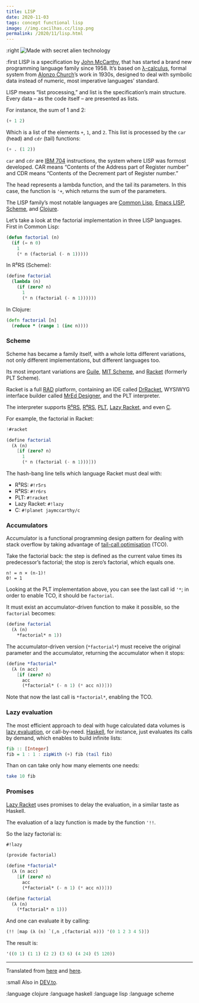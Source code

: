 ```yaml
---
title: LISP
date: 2020-11-03
tags: concept functional lisp
image: //img.cacilhas.cc/lisp.png
permalink: /2020/11/lisp.html
---
```

[image]: {{{image}}}
[Alonzo Church]: http://www.genealogy.ams.org/id.php?id=8011
[C]: https://planet.racket-lang.org/display.ss?package=c.plt&owner=jaymccarthy
[Clojure]: https://clojure.org/
[Common Lisp]: https://common-lisp.net/
[DEV.to]: https://dev.to/cacilhas/lisp-473j
[DrRacket]: https://docs.racket-lang.org/drracket/
[Emacs LISP]: https://www.gnu.org/software/emacs/manual/html_node/eintr/
[Guile]: https://www.gnu.org/software/guile/
[IBM 704]: https://en.wikipedia.org/wiki/IBM_704
[John McCarthy]: http://www.genealogy.ams.org/id.php?id=22145
[Haskell]: https://www.haskell.org/
[λ-calculus]: https://en.wikipedia.org/wiki/Lambda_calculus
[lazy evaluation]: https://en.wikipedia.org/wiki/Lazy_evaluation
[Lazy Racket]: https://docs.racket-lang.org/lazy/
[MIT Scheme]: https://www.gnu.org/software/mit-scheme/
[MrEd Designer]: https://pkgs.racket-lang.org/package/mred-designer
[original1]: /2017/11/lisp.html
[original2]: /2017/11/lazy-racket.html
[PLT]: https://docs.racket-lang.org/
[R⁵RS]: http://www.schemers.org/Documents/Standards/R5RS/
[R⁶RS]: http://www.r6rs.org/
[Racket]: https://racket-lang.org/
[RAD]: https://en.wikipedia.org/wiki/Rapid_application_development
[Scheme]: http://www.schemers.org/
[tail-call optimisation]: http://wiki.c2.com/?TailCallOptimization

:right ![Made with secret alien technology][image]

:first LISP is a specification by [John McCarthy][], that has started a brand
new programming language family since 1958. It’s based on [λ-calculus][],
formal system from [Alonzo Church][]’s work in 1930s, designed to deal with
symbolic data instead of numeric, most imperative languages’ standard.

LISP means “list processing,” and list is the specification’s main structure.
Every data – as the code itself – are presented as lists.

For instance, the sum of 1 and 2:

```lisp
(+ 1 2)
```

Which is a list of the elements `+`, `1`, and `2`. This list is processed by the
`car` (head) and `cdr` (tail) functions:

```lisp
(+ . (1 2))
```

`car` and `cdr` are [IBM 704][] instructions, the system where LISP was formost
developed. CAR means “Contents of the Address part of Register number” and CDR
means “Contents of the Decrement part of Register number.”

The head represents a lambda function, and the tail its parameters. In this
case, the function is `'+`, which returns the sum of the parameters.

The LISP family’s most notable languages are [Common Lisp][], [Emacs LISP][],
[Scheme][], and [Clojure][].

Let’s take a look at the factorial implementation in three LISP languages. First
in Common Lisp:

```lisp
(defun factorial (n)
  (if (= n 0)
    1
    (* n (factorial (- n 1)))))
```

In R⁵RS (Scheme):

```scheme
(define factorial
  (lambda (n)
    (if (zero? n)
      1
      (* n (factorial (- n 1))))))
```

In Clojure:

```clojure
(defn factorial [n]
  (reduce * (range 1 (inc n))))
```

### Scheme

Scheme has became a family itself, with a whole lotta different variations, not
only different implementations, but different languages too.

Its most important variations are [Guile][], [MIT Scheme][], and [Racket][]
(formerly PLT Scheme).

Racket is a full [RAD][] platform, containing an IDE called [DrRacket][],
WYSIWYG interface builder called [MrEd Designer][], and the PLT interpreter.

The interpreter supports [R⁵RS][], [R⁶RS][], [PLT][], [Lazy Racket][], and even
[C][].

For example, the factorial in Racket:

```scheme
!#racket

(define factorial
  (λ (n)
    [if (zero? n)
      1
      (* n (factorial (- n 1)))]))
```

The hash-bang line tells which language Racket must deal with:

- R⁵RS: `#!r5rs`
- R⁶RS: `#!r6rs`
- PLT: `#!racket`
- Lazy Racket: `#!lazy`
- C: `#!planet jaymccarthy/c`

### Accumulators

Accumulator is a functional programming design pattern for dealing with stack
overflow by taking advantage of [tail-call optimisation][] (TCO).

Take the factorial back: the step is defined as the current value times its
predecessor’s factorial; the stop is zero’s factorial, which equals one.

```
n! = n × (n-1)!
0! = 1
```

Looking at the PLT implementation above, you can see the last call id `'*`; in
order to enable TCO, it should be `factorial`.

It must exist an accumulator-driven function to make it possible, so the
`factorial` becomes:

```scheme
(define factorial
  (λ (n)
    *factorial* n 1))
```

The accumulator-driven version (`*factorial*`) must receive the original
parameter and the accumulator, returning the accumulator when it stops:

```scheme
(define *factorial*
  (λ (n acc)
    [if (zero? n)
      acc
      (*factorial* (- n 1) (* acc n))]))
```

Note that now the last call is `*factorial*`, enabling the TCO.

### Lazy evaluation

The most efficient approach to deal with huge calculated data volumes is
[lazy evaluation][], or call-by-need. [Haskell][], for instance, just evaluates
its calls by demand, which enables to build infinite lists:

```haskell
fib :: [Integer]
fib = 1 : 1 : zipWith (+) fib (tail fib)
```

Than on can take only how many elements one needs:

```haskell
take 10 fib
```

### Promises

[Lazy Racket][] uses promises to delay the evaluation, in a similar taste as
Haskell.

The evaluation of a lazy function is made by the function `'!!`.

So the lazy factorial is:

```scheme
#!lazy

(provide factorial)

(define *factorial*
  (λ (n acc)
    [if (zero? n)
      acc
      (*factorial* (- n 1) (* acc n))]))

(define factorial
  (λ (n)
    (*factorial* n 1)))
```

And one can evaluate it by calling:

```scheme
(!! [map (λ (n) `(,n ,(factorial n))) '(0 1 2 3 4 5)])
```

The result is:

```scheme
'((0 1) (1 1) (2 2) (3 6) (4 24) (5 120))
```

-----

Translated from [here][original1] and [here][original2].

:small Also in [DEV.to][].

:language clojure
:language haskell
:language lisp
:language scheme
